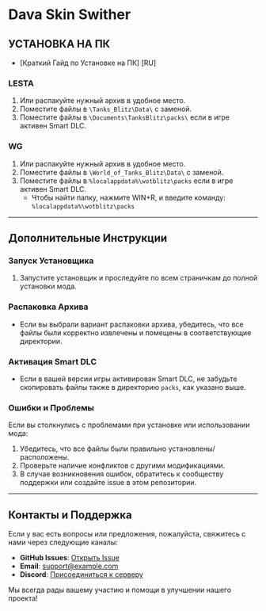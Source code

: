 # Dava Skin Swither

## УСТАНОВКА НА ПК

* [Краткий Гайд по Установке на ПК] [RU]

### LESTA

1. Или распакуйте нужный архив в удобное место.
2. Поместите файлы в `\Tanks_Blitz\Data\` с заменой.
3. Поместите файлы в `\Documents\TanksBlitz\packs\` если в игре активен Smart DLC.

### WG

1. Или распакуйте нужный архив в удобное место.
2. Поместите файлы в `\World_of_Tanks_Blitz\Data\` с заменой.
3. Поместите файлы в `%localappdata%\wotblitz\packs` если в игре активен Smart DLC.
   - Чтобы найти папку, нажмите WIN+R, и введите команду: `%localappdata%\wotblitz\packs`

---

## Дополнительные Инструкции

### Запуск Установщика

1. Запустите установщик и проследуйте по всем страничкам до полной установки мода.
   
### Распаковка Архива

- Если вы выбрали вариант распаковки архива, убедитесь, что все файлы были корректно извлечены и помещены в соответствующие директории.
  
### Активация Smart DLC

- Если в вашей версии игры активирован Smart DLC, не забудьте скопировать файлы также в директорию `packs`, как указано выше.

### Ошибки и Проблемы

Если вы столкнулись с проблемами при установке или использовании мода:

1. Убедитесь, что все файлы были правильно установлены/расположены.
2. Проверьте наличие конфликтов с другими модификациями.
3. В случае возникновения ошибок, обратитесь к сообществу поддержки или создайте issue в этом репозитории.

---

## Контакты и Поддержка

Если у вас есть вопросы или предложения, пожалуйста, свяжитесь с нами через следующие каналы:

- **GitHub Issues**: [Открыть Issue](https://github.com/your-repo/issues)
- **Email**: support@example.com
- **Discord**: [Присоединиться к серверу](https://discord.gg/your-discord-link)

Мы всегда рады вашему участию и помощи в улучшении нашего проекта!

